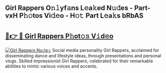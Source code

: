 ## Girl Rappers O𝚗𝚕yf𝚊ns L𝚎a𝚔ed N𝚞𝚍es - Part-vxH P𝚑𝚘tos Vi𝚍𝚎o - H𝚘𝚝 Part L𝚎a𝚔s bRbAS

# <h2><a href="http://kfbaqh.oniu.top/?m=Girl+Rappers">🔗👉 🔴 Girl Rappers P𝚑ot𝚘𝚜 V𝚒d𝚎o</a></h2>

[![Girl Rappers Nu𝚍e𝚜](https://i.imgur.com/0qMVB7G.gif)](http://kfbaqh.oniu.top/?m=Girl+Rappers)
Social media personality Girl Rappers, acclaimed for disseminating dance and lifestyle ideas, through presentations and personal vlogs. Skilled impressionist Girl Rappers, celebrated for their remarkable abilities to mimic various voices and accents.  

